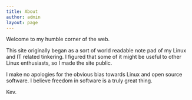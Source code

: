 ```yaml
---
title: About
author: admin
layout: page
---
```

Welcome to my humble corner of the web.

<div>
  <p>
    This site originally began as a sort of world readable note pad of my Linux and IT related tinkering. I figured that some of it might be useful to other Linux enthusiasts, so I made the site public.
  </p>
  
  <p>
    I make no apologies for the obvious bias towards Linux and open source software. I believe freedom in software is a truly great thing.
  </p>
  
  <p>
    Kev.
  </p>
</div>